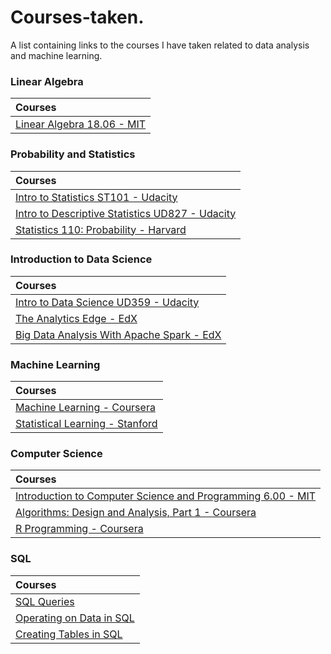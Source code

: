 # Courses-taken.
A list containing links to the courses I have taken related to data analysis and machine learning.

### Linear Algebra

Courses | 
:-- | 
[Linear Algebra 18.06 - MIT](https://ocw.mit.edu/courses/mathematics/18-06-linear-algebra-spring-2010/)|

### Probability and Statistics

Courses | 
:-- | 
[Intro to Statistics ST101 - Udacity](https://www.udacity.com/course/intro-to-statistics--st101)|
[Intro to Descriptive Statistics UD827 - Udacity](https://www.udacity.com/course/intro-to-descriptive-statistics--ud827)|
[Statistics 110: Probability - Harvard](http://projects.iq.harvard.edu/stat110/home)|

### Introduction to Data Science

Courses | 
:-- | 
[Intro to Data Science UD359 - Udacity](https://www.udacity.com/course/intro-to-data-science--ud359)|
[The Analytics Edge - EdX](https://www.edx.org/course/analytics-edge-mitx-15-071x-2)|
[Big Data Analysis With Apache Spark - EdX](https://courses.edx.org/courses/course-v1:BerkeleyX+CS110x+2T2016/info)|

### Machine Learning

Courses | 
:-- | 
[Machine Learning - Coursera](https://www.coursera.org/learn/machine-learning)|
[Statistical Learning - Stanford](https://lagunita.stanford.edu/courses/HumanitiesSciences/StatLearning/Winter2016/about)|

### Computer Science

Courses | 
:-- | 
[Introduction to Computer Science and Programming 6.00 - MIT](https://ocw.mit.edu/courses/electrical-engineering-and-computer-science/6-00sc-introduction-to-computer-science-and-programming-spring-2011/)|
[Algorithms: Design and Analysis, Part 1 - Coursera](https://www.coursera.org/learn/algorithm-design-analysis)|
[R Programming - Coursera](https://www.coursera.org/learn/r-programming)|

### SQL

Courses | 
:-- | 
[SQL Queries](https://academy.vertabelo.com/course/sql-queries)|
[Operating on Data in SQL](https://academy.vertabelo.com/course/operating-on-data-in-sql)| 
[Creating Tables in SQL](https://academy.vertabelo.com/course/creating-tables-in-sql)|



